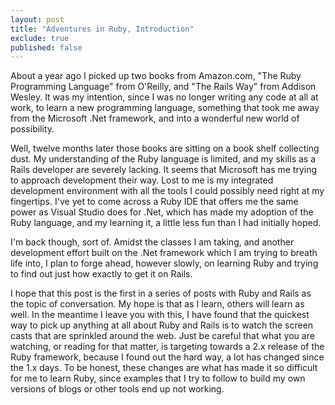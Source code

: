 ```yaml
---
layout: post
title: "Adventures in Ruby, Introduction"
exclude: true
published: false
---
```


About a year ago I picked up two books from Amazon.com, "The Ruby Programming Language" from O'Reilly, and "The Rails Way" from Addison Wesley. It was my intention, since I was no longer writing any code at all at work, to learn a new programming language, something that took me away from the Microsoft .Net framework, and into a wonderful new world of possibility.

Well, twelve months later those books are sitting on a book shelf collecting dust. My understanding of the Ruby language is limited, and my skills as a Rails developer are severely lacking. It seems that Microsoft has me trying to approach development their way. Lost to me is my integrated development environment with all the tools I could possibly need right at my fingertips. I've yet to come across a Ruby IDE that offers me the same power as Visual Studio does for .Net, which has made my adoption of the Ruby language, and my learning it, a little less fun than I had initially hoped.

I'm back though, sort of. Amidst the classes I am taking, and another development effort built on the .Net framework which I am trying to breath life into, I plan to forge ahead, however slowly, on learning Ruby and trying to find out just how exactly to get it on Rails.

I hope that this post is the first in a series of posts with Ruby and Rails as the topic of conversation. My hope is that as I learn, others will learn as well. In the meantime I leave you with this, I have found that the quickest way to pick up anything at all about Ruby and Rails is to watch the screen casts that are sprinkled around the web. Just be careful that what you are watching, or reading for that matter, is targeting towards a 2.x release of the Ruby framework, because I found out the hard way, a lot has changed since the 1.x days. To be honest, these changes are what has made it so difficult for me to learn Ruby, since examples that I try to follow to build my own versions of blogs or other tools end up not working.